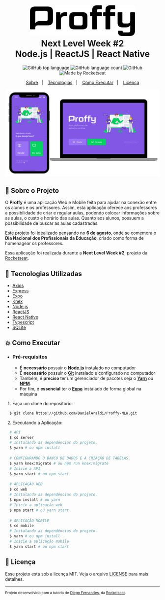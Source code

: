 <h1 align="center">
    <img alt="Proffy" src=".github/logo.svg" height="100px" />
    <br>Next Level Week #2<br/>
    Node.js | ReactJS | React Native
</h1>

<p align="center">
    <img alt="GitHub top language" src="https://img.shields.io/github/languages/top/DanielAraldi/Proffy-NLW?style=flat-square">
    <img alt="GitHub language count" src="https://img.shields.io/github/languages/count/DanielAraldi/Proffy-NLW?style=flat-square">
    <img alt="GitHub" src="https://img.shields.io/github/license/DanielAraldi/Proffy-NLW?style=flat-square">
    <img alt="Made by Rocketseat" src="https://img.shields.io/badge/made%20by-Rocketseat-%237519C1?style=flat-square"><br/>
</p>

<p align="center">
    <a href="#bookmark-sobre-o-projeto">Sobre</a>&nbsp;&nbsp;&nbsp;|&nbsp;&nbsp;&nbsp;
    <a href="#rocket-tecnologias-utilizadas">Tecnologias</a>&nbsp;&nbsp;&nbsp;|&nbsp;&nbsp;&nbsp;
    <a href="#boom-como-executar">Como Executar</a>&nbsp;&nbsp;&nbsp;|&nbsp;&nbsp;&nbsp;
    <a href="#memo-licença">Licença</a>
</p>

<p align="center">
    <img alt="Design do Projeto" width="650px" src="./.github/design.png" />
<p>

## :bookmark: Sobre o Projeto

O **Proffy** é uma aplicação Web e Mobile feita para ajudar na conexão entre os alunos e os professores. Assim, esta aplicação oferece aos professores a possibilidade de criar e regular aulas, podendo colocar informações sobre as aulas, o custo e horário das aulas. Quanto aos alunos, possuem a possibilidade de buscar as aulas cadastradas.

Este projeto foi idealizado pensando no **6 de agosto**, onde se comemora o **Dia Nacional dos Profissionais da Educação**, criado como forma de homenagear os professores.

Essa aplicação foi realizada durante a **Next Level Week #2**, projeto da [Rocketseat](https://rocketseat.com.br/).

## :rocket: Tecnologias Utilizadas

-  [Axios](https://github.com/axios/axios)
-  [Express](https://expressjs.com/)
-  [Expo](https://expo.io/)
-  [Knex](http://knexjs.org/)
-  [Node.js](https://nodejs.org/en/)
-  [ReactJS](https://reactjs.org/)
-  [React Native](http://facebook.github.io/react-native/)
-  [Typescript](https://www.typescriptlang.org/)
-  [SQLite](https://www.sqlite.org/)

## :boom: Como Executar

- ### **Pré-requisitos**

  - É **necessário** possuir o **[Node.js](https://nodejs.org/en/)** instalado no computador
  - É **necessário** possuir o **[Git](https://git-scm.com/)** instalado e configurado no computador
  - Também, é **preciso** ter um gerenciador de pacotes seja o **[Yarn](https://yarnpkg.com/)** ou **[NPM](https://www.npmjs.com/)**.
  - Por fim, é **essencial** ter o **[Expo](https://expo.io/)** instalado de forma global na máquina

1. Faça um clone do repositório:

```sh
  $ git clone https://github.com/DanielAraldi/Proffy-NLW.git
```

2. Executando a Aplicação:

```sh
  # API
  $ cd server
  # Instalando as dependências do projeto.
  $ yarn # ou npm install

  # CONFIGURANDO O BANCO DE DADOS E A CRIAÇÃO DE TABELAS.
  $ yarn knex:migrate # ou npm run knex:migrate
  # Inicie a API
  $ yarn start # ou npm start

  # APLICAÇÃO WEB
  $ cd web
  # Instalando as dependências do projeto.
  $ npm install # ou yarn 
  # Inicie a aplicação web
  $ npm start # ou yarn start

  # APLICAÇÃO MOBILE
  $ cd mobile
  # Instalando as dependências do projeto.
  $ yarn # ou npm install
  # Inicie a aplicação mobile
  $ yarn start # ou npm start
```

## :memo: Licença

Esse projeto está sob a licença MIT. Veja o arquivo [LICENSE](LICENSE) para mais detalhes.

---
<sup>Projeto desenvolvido com a tutoria de [Diego Fernandes](https://github.com/diego3g), da [Rocketseat](https://rocketseat.com.br/).</sup>
